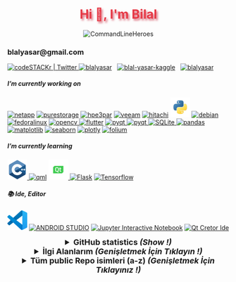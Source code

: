  <h1 align="center" style="color:#e63946;text-shadow: 3px 4px 4px rgba(205, 50, 70, 0.7);">Hi 👋, I'm Bilal</h1>
  <p align="center"
    <a><img src="https://user-images.githubusercontent.com/49458946/114265999-85c4af00-99fc-11eb-9ffa-5338649cbccf.png"         alt="CommandLineHeroes"></a>
  </p>

   <p align="center"
    <img src="https://gpvc.arturio.dev/blalyasar" alt="VIEW"> 
  </p>
 
  
<h3 align="left">  
 blalyasar@gmail.com </h3>
<p align="left">
 <a href="https://twitter.com/blalyasar"> <img  alt="codeSTACKr | Twitter" height="30" width="30px" src="https://cdn.jsdelivr.net/npm/simple-icons@v3/icons/twitter.svg" />
 <a href="https://blalyasar.blogspot.com/"><img src="https://cdn.jsdelivr.net/npm/simple-icons@3.0.1/icons/blogger.svg" alt="blalyasar" height="30" width="30"></a>&nbsp;&nbsp;
  <a href="https://www.kaggle.com/blalyasar"><img src="https://cdn.jsdelivr.net/npm/simple-icons@3.0.1/icons/kaggle.svg" alt="blal-yasar-kaggle" height="30" width="30"></a>&nbsp;&nbsp;
<a href="https://medium.com/@blalyasar"><img src="https://cdn.jsdelivr.net/npm/simple-icons@3.0.1/icons/medium.svg" alt="blalyasar" height="30" width="30"></a>&nbsp;&nbsp;


  </p>

##### I’m currently working on 
[//]: # "PureStorage, Netapp, Veeam, Hitachi, Hpe3par Python, Linux, Debian, Fedora, OpenCv, Flutter, PyQt, PySide, Keras, SQLite, Pandas, Matplotlib, Seaborn, PLotly"
 <p align="left">
<a href="https://github.com/NetApp" rel="nofollow"> 
<img alt="netapp" src="https://avatars.githubusercontent.com/u/370544?s=200&v=4" width="45" height="45"/></a>

<a href="https://github.com/PureStorage-OpenConnect" rel="nofollow"> 
<img alt="purestorage" src="https://www.purestorage.com/content/dam/purestorage/nav/pure-logo.svg.imgo.svg" width="45" height="45"/></a>

<a href="https://github.com/HewlettPackard" rel="nofollow"> 
<img alt="hpe3par" src="https://avatars.githubusercontent.com/u/6004705?s=200&v=4" width="45" height="45"/></a>

<a href="https://www.veeam.com/" rel="nofollow"> 
<img alt="veeam" src="https://img.veeam.com/blog/wp-content/uploads/2021/07/07214320/jb-VSC-Blog-32110-rule-for-today-and-tomorrow-editorial-review-compelte-figA.jpg" width="45" height="45"/></a>

<a href="https://www.hitachivantara.com/en-us/home.html" rel="nofollow"> 
<img alt="hitachi" src="https://mma.prnewswire.com/media/1157805/Hitachi_Vantara_Logo.jpg" width="45" height="45"/></a>

<a href="https://www.python.org/" rel="nofollow"> 
<img alt="python" src="https://raw.githubusercontent.com/github/explore/80688e429a7d4ef2fca1e82350fe8e3517d3494d/topics/python/python.png" width="45" height="45"/></a>
<a href="https://www.debian.org/" rel="nofollow">
<img  alt="debian" src="https://www.debian.org/Pics/debian-logo-1024x576.png" width="45" height="45"></a>

<a href="https://getfedora.org/" rel="nofollow">
<img  alt="fedoralinux" src="https://start.fedoraproject.org/static/images/fedora-logo.png" width="55" height="45" /></a>
 <a href="https://opencv.org/" rel="nofollow">

 <a href="https://opencv.org/" rel="nofollow">
<img alt="opencv" src="https://avatars1.githubusercontent.com/u/5009934?s=200&v=4"  width="45" height="45"/> </a>
  
 <a href="https://flutter.dev/" rel="nofollow"> 
<img alt="flutter" src="https://avatars.githubusercontent.com/u/14101776?s=200&v=4" width="45" height="45"/></a>
 
<a href="https://www.riverbankcomputing.com/software/pyqt/" rel="nofollow">
<img alt="pyqt" src="https://upload.wikimedia.org/wikipedia/commons/thumb/e/e6/Python_and_Qt.svg/160px-Python_and_Qt.svg.png" width="45" height="45"/> </a>

<a href="https://keras.io/" rel="nofollow">
<img alt="pyqt" src="https://keras.io/img/logo.png" width="45" height="45"/> </a>



<a href="https://www.sqlite.org/" rel="nofollow">
<img alt="SQLite" src="https://camo.githubusercontent.com/1b8a779f280e099e2d67ab949dad604e25ce0d321e66474c04430201790b3874/68747470733a2f2f7777772e766563746f726c6f676f2e7a6f6e652f6c6f676f732f73716c6974652f73716c6974652d69636f6e2e737667" width="45" height="45" />
</a>
<a href="https://pandas.pydata.org/" rel="nofollow">
<img alt="pandas" src="https://avatars1.githubusercontent.com/u/21206976?s=200&v=4" width="45" height="45" /></a>
<a href="https://matplotlib.org/" rel="nofollow">
<img alt="matplotlib" src="https://avatars0.githubusercontent.com/u/215947?s=200&v=4" width="45" height="45" /></a>
<a href="https://seaborn.pydata.org/" rel="nofollow">
<img  alt="seaborn" src="https://raw.githubusercontent.com/mwaskom/seaborn/211cabb09bb9228635bdd80f74f7591d36d7b2a7/doc/_static/logo-wide-lightbg.svg" width="45" height="45"></a>
<a href="https://plotly.com/" rel="nofollow">
<img alt="plotly" src="https://avatars2.githubusercontent.com/u/5997976?s=200&v=4" width="45" height="45" /></a>

<a href="https://python-visualization.github.io/folium/" rel="nofollow">
<img alt="folium" src="https://camo.githubusercontent.com/d7a1f81a2ee7576ab86720d9135ab3c915550e3945a7859f1c0300ab22ac1cec/687474703a2f2f707974686f6e2d76697375616c697a6174696f6e2e6769746875622e696f2f666f6c69756d2f5f696d616765732f666f6c69756d5f6c6f676f2e6a7067" width="45" height="45" "Folium" /></a>
</p>

##### I’m currently learning
[//]: # " CPP, Qt, Qml, Flask, Tensorflow Flutter"
<p align="left">

<a href="https://www.cplusplus.com/" rel="nofollow">
<img alt="c++" src="https://raw.githubusercontent.com/github/explore/80688e429a7d4ef2fca1e82350fe8e3517d3494d/topics/cpp/cpp.png" width="45" height="45"/> </a>

<a href="https://www.qt.io/" rel="nofollow">
<img alt="qml" src="https://avatars2.githubusercontent.com/u/8034039?v=3&s=400.png"  width="45" height="45"/></a>

<a href="https://www.qt.io/" rel="nofollow">
<img alt="qt" src="https://raw.githubusercontent.com/github/explore/80688e429a7d4ef2fca1e82350fe8e3517d3494d/topics/qt/qt.png" width="45" height="45"/> </a>

<a href="https://flask.palletsprojects.com/en/1.1.x/#" rel="nofollow">
<img alt="Flask"  src="https://raw.githubusercontent.com/pallets/flask/master/docs/_static/flask-logo.png" width="45px" height="45"/></a>
<a href="https://www.tensorflow.org/" rel="nofollow">
<img alt="Tensorflow"  src="https://avatars0.githubusercontent.com/u/15658638?s=200&v=4" width="45px" height="45"/></a>



##### 📚 Ide, Editor
<p align="left"> 
<a href="https://code.visualstudio.com/" rel="nofollow">
<img  alt="Visual Studio Code"  src="https://raw.githubusercontent.com/github/explore/80688e429a7d4ef2fca1e82350fe8e3517d3494d/topics/visual-studio-code/visual-studio-code.png" width="45px" height="45"/></a>

 <a href="https://developer.android.com/" rel="nofollow">
<img  alt="ANDROID STUDIO"  src="https://developer.android.com/images/home/billboard-bg.svg" width="45px" height="45"/></a>
 
<a href="https://jupyter.org/" rel="nofollow">
<img  alt="Jupyter Interactive Notebook"  src="https://avatars1.githubusercontent.com/u/7388996?s=200&v=4" width="45px" height="45"/></a>

<a href="https://github.com/qt-creator" rel="nofollow">
 <img alt="Qt Cretor Ide" src="https://avatars.githubusercontent.com/u/30841581?s=200&v=4" width="45px" height="45px"/>
 </a>
 
</p>



[//]: # "![GitHub stats](https://github-readme-stats.vercel.app/api?username=blalyasar&show_icons=true&count_private=true)"
  <details align="center">
    <summary style="font-weight: bold; font-size: 18px">
      <b>GitHub statistics</b>
      <i>(Show !)</i>
    </summary>

  ![blalyasar'in GitHub İstatistikleri](https://github-readme-stats.vercel.app/api?username=blalyasar&show_icons=true&theme=dark)
  
  
  ![blalyasar'in En Çok Kullandığı Diller](https://github-readme-stats.vercel.app/api/top-langs/?username=blalyasar&hide=html,css,jupyter%20notebook,ruby&layout=compact&&theme=dark&langs_count=10)
  
  
  ![blalyasar'in En Çok Kullandığı Diller](https://github-readme-stats.vercel.app/api/top-langs/?username=blalyasar&layout=compact&theme=dark)

  </details>

 
   <details align="center">
    <summary style="font-weight: bold; font-size: 18px">
      <b>İlgi Alanlarım</b>
      <i>(Genişletmek İçin Tıklayın !)</i>
    </summary>


  ![Python](https://img.shields.io/badge/python-1b8bb4?style=for-the-badge&logo=python&logoColor=white)-![C](https://img.shields.io/badge/Cpp-1b8bb4?style=for-the-badge&logo=c&logoColor=white)-![linux](https://img.shields.io/badge/linux-1b8bb4?style=for-the-badge&logo=linux&logoColor=white)-![fedora](https://img.shields.io/badge/fedora-1b8bb4?style=for-the-badge&logo=fedora&logoColor=white)-![Flutter](https://img.shields.io/badge/flutter-1b8bb4?style=for-the-badge&logo=flutter&logoColor=white)-![qml](https://img.shields.io/badge/qml-1b8bb4?style=for-the-badge&logo=qt&logoColor=white)
  
  ![pyqt](https://img.shields.io/badge/pyqt-1b8bb4?style=for-the-badge&logo=pyqt&logoColor=white)-![pyside](https://img.shields.io/badge/pyside-1b8bb4?style=for-the-badge&logo=pyside&logoColor=white)-![qt](https://img.shields.io/badge/qt-1b8bb4?style=for-the-badge&logo=qt&Color=white)

![scipy](https://img.shields.io/badge/scipy-1b8bb4?style=for-the-badge&logo=scipy&logoColor=white)-![numpy](https://img.shields.io/badge/numpy-1b8bb4?style=for-the-badge&logo=numpy&logoColor=white)-![pandas](https://img.shields.io/badge/pandas-1b8bb4?style=for-the-badge&logo=pandas&logoColor=white)-![searborn](https://img.shields.io/badge/seaborn-1b8bb4?style=for-the-badge&logo=seaborn&logoColor=white)-![plotly](https://img.shields.io/badge/plotly-1b8bb4?style=for-the-badge&logo=plotly&logoColor=white)-![scikitlearn](https://img.shields.io/badge/scikitlearn-1b8bb4?style=for-the-badge&logo=scikit-learn&logoColor=white)
  
![opencv](https://img.shields.io/badge/opencv-1b8bb4?style=for-the-badge&logo=opencv&logoColor=white)-![tensorflow](https://img.shields.io/badge/tensorflow-1b8bb4?style=for-the-badge&logo=tensorflow&logoColor=white)-![keras](https://img.shields.io/badge/keras-1b8bb4?style=for-the-badge&logo=keras&logoColor=white)

![flask](https://img.shields.io/badge/flask-1b8bb4?style=for-the-badge&logo=flask&logoColor=white)-![folium](https://img.shields.io/badge/folium-1b8bb4?style=for-the-badge&logo=folium&logoColor=white)
 
 ![sqlite](https://img.shields.io/badge/sqlite-1b8bb4?style=for-the-badge&logo=sqlite&logoColor=white)-![mysql](https://img.shields.io/badge/mysql-1b8bb4?style=for-the-badge&logo=mysql&logoColor=white)-![postgresql](https://img.shields.io/badge/postgresql-1b8bb4?style=for-the-badge&logo=postgresql&logoColor=white)-
 
Başlangıç Düzeyi Kullanılan Programlar

![proteus](https://img.shields.io/badge/Proteus-1b8bb4?style=for-the-badge&logo=proteus&Color=white)![AUTOCAD](https://img.shields.io/badge/AUTOCAD-1b8bb4?style=for-the-badge&logo=AUTOCAD&Color=white)![SOLIDWORKS](https://img.shields.io/badge/SOLIDWORKS-1b8bb4?style=for-the-badge&logo=SOLIDWORKS&Color=white)![ANSYS](https://img.shields.io/badge/ANSYS-1b8bb4?style=for-the-badge&logo=ANSYS&Color=white)![MİKROC](https://img.shields.io/badge/mikroc-1b8bb4?style=for-the-badge&logo=mikroc&Color=white)![fusion360](https://img.shields.io/badge/fusion360-1b8bb4?style=for-the-badge&logo=fusion360&Color=white)![cloudera-hive](https://img.shields.io/badge/clouderahive-1b8bb4?style=for-the-badge&logo=hive&Color=white)![stm32](https://img.shields.io/badge/stm32-1b8bb4?style=for-the-badge&logo=stm32&Color=white)-

![raspberrypi](https://img.shields.io/badge/raspberrypi-1b8bb4?style=for-the-badge&logo=raspberrypi&Color=white)![pic18f45k](https://img.shields.io/badge/pic18f45k-1b8bb4?style=for-the-badge&logo=pic18f45k&Color=white)![arduino](https://img.shields.io/badge/arduino-1b8bb4?style=for-the-badge&logo=&Color=white)
 
  </details>


  <details align="center">
    <summary style="font-weight: bold; font-size: 18px">
      <b>Tüm public Repo isimleri (a-z) </b>
      <i>(Genişletmek İçin Tıklayınız !)</i>
    </summary>
 
['awesome-podcasts', 

'basic-weather-app', 

'blalyasar', 

'Camera-app-with-Qt-and-Opencv', 

'Covid19_liveTracker', 

'flask-api-examples', 

'google-github-analysis', 

'HeadPoseEstimation', 

'hospitals-location-tr', 

'my_blog_codes', 

'pandas_for_everyone', 

'pypersongraph', 

'pyside-opencv', 

'pyside-sprint-animate', 

'Python-ile-Kullanici-Tweetlerini-Cekmek',

'python-kivy-cardgame', 

'python-pyqt5-ceviri-uygulamasi', 

'Python-Pyqt5-Periodic-Table', 

'python-pyqt5-sqlite3-arduino-ldr', 

'ram_cpu_measure', 

'tensorflow_object_counting_api', 

'tldr', 'turkey-7region-colormap', 

'twitter-profile-tweet-scrape', 

'u2net-image-background-remove', 

'Udemy_STM32']


</details>
